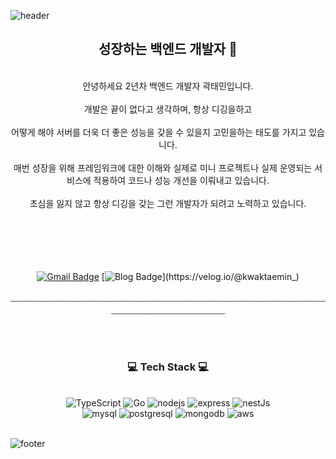 ![header](https://capsule-render.vercel.app/api?type=waving&&color=gradient&height=100&section=header&fontSize=90)

<div align = "center">

## 성장하는 백엔드 개발자 🚀

<br/>
안녕하세요 2년차 백엔드 개발자 곽태민입니다.<br/><br/>
개발은 끝이 없다고 생각하며, 항상 디깅을하고<br/><br/>
어떻게 해야 서버를 더욱 더 좋은 성능을 갖을 수 있을지 고민을하는 태도를 가지고 있습니다.<br/><br/>
매번 성장을 위해 프레임워크에 대한 이해와 실제로 미니 프로젝트나 실제 운영되는 서비스에 적용하여 코드나 성능 개선을 이뤄내고 있습니다.<br/><br/>
초심을 잃지 않고 항상 디깅을 갖는 그런 개발자가 되려고 노력하고 있습니다.<br/><br/>
<br/>
<br/>
<br/><br/>

[![Gmail Badge](https://img.shields.io/badge/Gmail-d14836?style=flat-square&logo=Gmail&logoColor=white&link=mailto:kwaktaemin98@gmail.com)](mailto:kwaktaemin98@gmail.com)
[![Blog Badge](http://img.shields.io/badge/-Blog-green?style=flat-square&logo=velog&link=https://velog.io/@kwaktaemin_)](https://velog.io/@kwaktaemin_)

﹏﹏﹏﹏﹏﹏﹏﹏﹏﹏﹏﹏﹏﹏﹏﹏﹏﹏﹏﹏﹏﹏﹏﹏﹏﹏﹏﹏﹏﹏﹏﹏﹏﹏﹏﹏﹏﹏﹏﹏﹏﹏﹏﹏﹏﹏﹏﹏﹏

<br/><br/>

<h3>💻 Tech Stack 💻</h3>
 
<br/>
<img alt="TypeScript" src ="https://img.shields.io/badge/-TypeScript-3178C6?logo=Typescript&logoColor=white&style=for-the-badge"/>
<img alt="Go" src="https://img.shields.io/badge/-Go-00ADD8?style=for-the-badge&logo=go&logoColor=white"/>
<img alt="nodejs" src ="https://img.shields.io/badge/-Node.js-339933?logo=node.js&logoColor=white&style=for-the-badge"/>
<img alt="express" src="https://img.shields.io/badge/-express-000000?style=for-the-badge&logo=express&logoColor=white"/>
<img alt="nestJs" src="https://img.shields.io/badge/-nestjs-E0234E?style=for-the-badge&logo=nestjs&logoColor=white"/>
<br/>
<img alt="mysql" src="https://img.shields.io/badge/mysql-4479A1?style=for-the-badge&logo=mysql&logoColor=white">
<img alt="postgresql" src="https://img.shields.io/badge/postgresql-4169E1?style=for-the-badge&logo=postgresql&logoColor=white">
<img alt="mongodb" src ="https://img.shields.io/badge/-MongoDB-47A248?logo=mongoDB&logoColor=white&style=for-the-badge"/>
<img alt="aws" src="https://img.shields.io/badge/-Amazon-232F3E?logo=Amazon&logoColor=white&style=for-the-badge"/>
</div>

<br/>

![footer](https://capsule-render.vercel.app/api?type=waving&&color=gradient&height=100&section=footer&fontSize=90)

